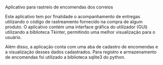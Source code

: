 Aplicativo para rastreio de encomendas dos correios

Este aplicativo tem por finalidade o acompanhamento de entregas utilizando o código de rastreamento fornecido na compra de algum produto. O aplicativo contém uma interface gráfica
do utilizador (GUI) utilizando a biblioteca Tkinter, permitindo uma melhor visualização para o usuário.

Além disso, a aplicação conta com uma aba de cadastro de encomendas e a visualização desses dados cadastrados. Para registro e armazenamento de encomendas foi utilizado a biblioteca
sqlite3 do python.
